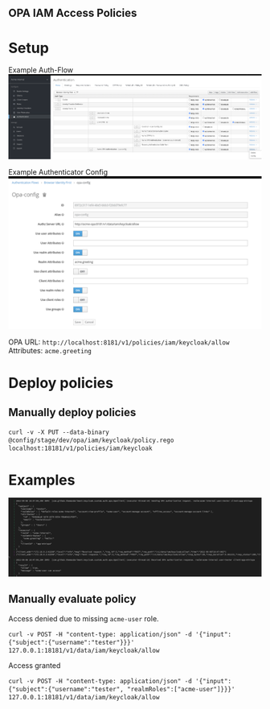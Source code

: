 OPA IAM Access Policies
----

# Setup

Example Auth-Flow
![img.png](docs/auth-flow.png)

Example Authenticator Config
![img.png](docs/auth-config.png)

OPA URL: `http://localhost:8181/v1/policies/iam/keycloak/allow`
Attributes: `acme.greeting`

# Deploy policies

## Manually deploy policies
```
curl -v -X PUT --data-binary @config/stage/dev/opa/iam/keycloak/policy.rego  localhost:18181/v1/policies/iam/keycloak
```

# Examples

![img.png](docs/auth-opa-output.png)

## Manually evaluate policy

Access denied due to missing `acme-user` role.
```
curl -v POST -H "content-type: application/json" -d '{"input":{"subject":{"username":"tester"}}}' 127.0.0.1:18181/v1/data/iam/keycloak/allow
```

Access granted
```
curl -v POST -H "content-type: application/json" -d '{"input":{"subject":{"username":"tester", "realmRoles":["acme-user"]}}}' 127.0.0.1:18181/v1/data/iam/keycloak/allow
```